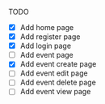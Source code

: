 TODO

- [x] Add home page
- [x] Add register page
- [x] Add login page
- [ ] Add event page
- [x] Add event create page
- [ ] Add event edit page
- [ ] Add event delete page
- [ ] Add event view page

